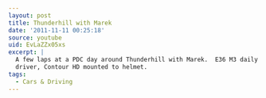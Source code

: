 ```yaml
---
layout: post
title: Thunderhill with Marek
date: '2011-11-11 00:25:18'
source: youtube
uid: EvLaZZx05xs
excerpt: |
  A few laps at a PDC day around Thunderhill with Marek.  E36 M3 daily
  driver, Contour HD mounted to helmet.
tags:
  - Cars & Driving
---
```

